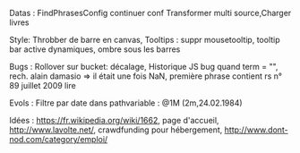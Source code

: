 Datas : FindPhrasesConfig continuer conf Transformer multi source,Charger livres

Style: Throbber de barre en canvas, Tooltips : suppr mousetooltip, tooltip bar active dynamiques, ombre sous les barres

Bugs : Rollover sur bucket: décalage, Historique JS bug quand term = "", rech. alain damasio => il était une fois NaN, première phrase contient rs n° 89 juillet 2009 lire

Evols : Filtre par date dans pathvariable : @1M    (2m,24.02.1984)

Idées : https://fr.wikipedia.org/wiki/1662, page d'accueil, http://www.lavolte.net/, crawdfunding pour hébergement, http://www.dont-nod.com/category/emploi/

